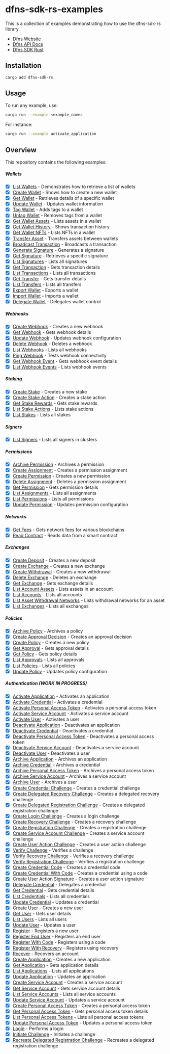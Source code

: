# dfns-sdk-rs-examples

This is a collection of examples demonstrating how to use the dfns-sdk-rs library.

- [Dfns Website](https://www.dfns.co)
- [Dfns API Docs](https://docs.dfns.co)
- [Dfns SDK Rust](https://github.com/deltartificial/dfns-sdk-rs)

## Installation

```bash
cargo add dfns-sdk-rs
```

## Usage

To run any example, use:

```bash
cargo run --example <example_name>
```

For instance:

```bash
cargo run --example activate_application
```

## Overview

This repository contains the following examples:

##### Wallets

- [x] [List Wallets](examples/wallets/list_wallets.rs) - Demonstrates how to retrieve a list of wallets
- [x] [Create Wallet](examples/wallets/create_wallet.rs) - Shows how to create a new wallet
- [x] [Get Wallet](examples/wallets/get_wallet.rs) - Retrieves details of a specific wallet
- [x] [Update Wallet](examples/wallets/update_wallet.rs) - Updates wallet information
- [x] [Tag Wallet](examples/wallets/tag_wallet.rs) - Adds tags to a wallet
- [x] [Untag Wallet](examples/wallets/untag_wallet.rs) - Removes tags from a wallet
- [x] [Get Wallet Assets](examples/wallets/get_wallet_assets.rs) - Lists assets in a wallet
- [x] [Get Wallet History](examples/wallets/get_wallet_history.rs) - Shows transaction history
- [x] [Get Wallet NFTs](examples/wallets/get_wallet_nfts.rs) - Lists NFTs in a wallet
- [x] [Transfer Asset](examples/wallets/transfer_asset.rs) - Transfers assets between wallets
- [x] [Broadcast Transaction](examples/wallets/broadcast_transaction.rs) - Broadcasts a transaction
- [x] [Generate Signature](examples/wallets/generate_signature.rs) - Generates a signature
- [x] [Get Signature](examples/wallets/get_signature.rs) - Retrieves a specific signature
- [x] [List Signatures](examples/wallets/list_signatures.rs) - Lists all signatures
- [x] [Get Transaction](examples/wallets/get_transaction.rs) - Gets transaction details
- [x] [List Transactions](examples/wallets/list_transactions.rs) - Lists all transactions
- [x] [Get Transfer](examples/wallets/get_transfer.rs) - Gets transfer details
- [x] [List Transfers](examples/wallets/list_transfers.rs) - Lists all transfers
- [x] [Export Wallet](examples/wallets/export_wallet.rs) - Exports a wallet
- [x] [Import Wallet](examples/wallets/import_wallet.rs) - Imports a wallet
- [x] [Delegate Wallet](examples/wallets/delegate_wallet.rs) - Delegates wallet control

##### Webhooks

- [x] [Create Webhook](examples/webhooks/create_webhook.rs) - Creates a new webhook
- [x] [Get Webhook](examples/webhooks/get_webhook.rs) - Gets webhook details
- [x] [Update Webhook](examples/webhooks/update_webhook.rs) - Updates webhook configuration
- [x] [Delete Webhook](examples/webhooks/delete_webhook.rs) - Deletes a webhook
- [x] [List Webhooks](examples/webhooks/list_webhooks.rs) - Lists all webhooks
- [x] [Ping Webhook](examples/webhooks/ping_webhook.rs) - Tests webhook connectivity
- [x] [Get Webhook Event](examples/webhooks/get_webhook_event.rs) - Gets webhook event details
- [x] [List Webhook Events](examples/webhooks/list_webhook_events.rs) - Lists webhook events

##### Staking

- [x] [Create Stake](examples/staking/create_stake.rs) - Creates a new stake
- [x] [Create Stake Action](examples/staking/create_stake_action.rs) - Creates a stake action
- [x] [Get Stake Rewards](examples/staking/get_stake_rewards.rs) - Gets stake rewards
- [x] [List Stake Actions](examples/staking/list_stake_actions.rs) - Lists stake actions
- [x] [List Stakes](examples/staking/list_stakes.rs) - Lists all stakes

##### Signers

- [x] [List Signers](examples/signers/list_signers.rs) - Lists all signers in clusters

##### Permissions

- [x] [Archive Permission](examples/permissions/archive_permission.rs) - Archives a permission
- [x] [Create Assignment](examples/permissions/create_assignment.rs) - Creates a permission assignment
- [x] [Create Permission](examples/permissions/create_permission.rs) - Creates a new permission
- [x] [Delete Assignment](examples/permissions/delete_assignment.rs) - Deletes a permission assignment
- [x] [Get Permission](examples/permissions/get_permission.rs) - Gets permission details
- [x] [List Assignments](examples/permissions/list_assignments.rs) - Lists all assignments
- [x] [List Permissions](examples/permissions/list_permissions.rs) - Lists all permissions
- [x] [Update Permission](examples/permissions/update_permission.rs) - Updates permission configuration

##### Networks

- [x] [Get Fees](examples/networks/get_fees.rs) - Gets network fees for various blockchains
- [x] [Read Contract](examples/networks/read_contract.rs) - Reads data from a smart contract

##### Exchanges

- [x] [Create Deposit](examples/exchanges/create_deposit.rs) - Creates a new deposit
- [x] [Create Exchange](examples/exchanges/create_exchange.rs) - Creates a new exchange
- [x] [Create Withdrawal](examples/exchanges/create_withdrawal.rs) - Creates a new withdrawal
- [x] [Delete Exchange](examples/exchanges/delete_exchange.rs) - Deletes an exchange
- [x] [Get Exchange](examples/exchanges/get_exchange.rs) - Gets exchange details
- [x] [List Account Assets](examples/exchanges/list_account_assets.rs) - Lists assets in an account
- [x] [List Accounts](examples/exchanges/list_accounts.rs) - Lists all accounts
- [x] [List Asset Withdrawal Networks](examples/exchanges/list_asset_withdrawal_networks.rs) - Lists withdrawal networks for an asset
- [x] [List Exchanges](examples/exchanges/list_exchanges.rs) - Lists all exchanges

##### Policies

- [x] [Archive Policy](examples/policies/archive_policy.rs) - Archives a policy
- [x] [Create Approval Decision](examples/policies/create_approval_decision.rs) - Creates an approval decision
- [x] [Create Policy](examples/policies/create_policy.rs) - Creates a new policy
- [x] [Get Approval](examples/policies/get_approval.rs) - Gets approval details
- [x] [Get Policy](examples/policies/get_policy.rs) - Gets policy details
- [x] [List Approvals](examples/policies/list_approvals.rs) - Lists all approvals
- [x] [List Policies](examples/policies/list_policies.rs) - Lists all policies
- [x] [Update Policy](examples/policies/update_policy.rs) - Updates policy configuration

##### Authentication (WORK IN PROGRESS)

- [x] [Activate Application](examples/auth/activate_application.rs) - Activates an application
- [x] [Activate Credential](examples/auth/activate_credential.rs) - Activates a credential
- [x] [Activate Personal Access Token](examples/auth/activate_personal_access_token.rs) - Activates a personal access token
- [x] [Activate Service Account](examples/auth/activate_service_account.rs) - Activates a service account
- [x] [Activate User](examples/auth/activate_user.rs) - Activates a user
- [x] [Deactivate Application](examples/auth/deactivate_application.rs) - Deactivates an application
- [x] [Deactivate Credential](examples/auth/deactivate_credential.rs) - Deactivates a credential
- [x] [Deactivate Personal Access Token](examples/auth/deactivate_personal_access_token.rs) - Deactivates a personal access token
- [x] [Deactivate Service Account](examples/auth/deactivate_service_account.rs) - Deactivates a service account
- [x] [Deactivate User](examples/auth/deactivate_user.rs) - Deactivates a user
- [x] [Archive Application](examples/auth/archive_application.rs) - Archives an application
- [x] [Archive Credential](examples/auth/archive_credential.rs) - Archives a credential
- [x] [Archive Personal Access Token](examples/auth/archive_personal_access_token.rs) - Archives a personal access token
- [x] [Archive Service Account](examples/auth/archive_service_account.rs) - Archives a service account
- [x] [Archive User](examples/auth/archive_user.rs) - Archives a user
- [x] [Create Credential Challenge](examples/auth/create_credential_challenge.rs) - Creates a credential challenge
- [x] [Create Delegated Recovery Challenge](examples/auth/create_delegated_recovery_challenge.rs) - Creates a delegated recovery challenge
- [x] [Create Delegated Registration Challenge](examples/auth/create_delegated_registration_challenge.rs) - Creates a delegated registration challenge
- [x] [Create Login Challenge](examples/auth/create_login_challenge.rs) - Creates a login challenge
- [x] [Create Recovery Challenge](examples/auth/create_recovery_challenge.rs) - Creates a recovery challenge
- [x] [Create Registration Challenge](examples/auth/create_registration_challenge.rs) - Creates a registration challenge
- [x] [Create Service Account Challenge](examples/auth/create_service_account_challenge.rs) - Creates a service account challenge
- [x] [Create User Action Challenge](examples/auth/create_user_action_challenge.rs) - Creates a user action challenge
- [x] [Verify Challenge](examples/auth/verify_challenge.rs) - Verifies a challenge
- [x] [Verify Recovery Challenge](examples/auth/verify_recovery_challenge.rs) - Verifies a recovery challenge
- [x] [Verify Registration Challenge](examples/auth/verify_registration_challenge.rs) - Verifies a registration challenge
- [x] [Create Credential Code](examples/auth/create_credential_code.rs) - Creates a credential code
- [x] [Create Credential With Code](examples/auth/create_credential_with_code.rs) - Creates a credential using a code
- [x] [Create User Action Signature](examples/auth/create_user_action_signature.rs) - Creates a user action signature
- [x] [Delegate Credential](examples/auth/delegate_credential.rs) - Delegates a credential
- [x] [Get Credential](examples/auth/get_credential.rs) - Gets credential details
- [x] [List Credentials](examples/auth/list_credentials.rs) - Lists all credentials
- [x] [Update Credential](examples/auth/update_credential.rs) - Updates a credential
- [x] [Create User](examples/auth/create_user.rs) - Creates a new user
- [x] [Get User](examples/auth/get_user.rs) - Gets user details
- [x] [List Users](examples/auth/list_users.rs) - Lists all users
- [x] [Update User](examples/auth/update_user.rs) - Updates a user
- [x] [Register](examples/auth/register.rs) - Registers a new user
- [x] [Register End User](examples/auth/register_end_user.rs) - Registers an end user
- [x] [Register With Code](examples/auth/register_with_code.rs) - Registers using a code
- [x] [Register With Recovery](examples/auth/register_with_recovery.rs) - Registers using recovery
- [x] [Recover](examples/auth/recover.rs) - Recovers an account
- [x] [Create Application](examples/auth/create_application.rs) - Creates a new application
- [x] [Get Application](examples/auth/get_application.rs) - Gets application details
- [x] [List Applications](examples/auth/list_applications.rs) - Lists all applications
- [x] [Update Application](examples/auth/update_application.rs) - Updates an application
- [x] [Create Service Account](examples/auth/create_service_account.rs) - Creates a service account
- [x] [Get Service Account](examples/auth/get_service_account.rs) - Gets service account details
- [x] [List Service Accounts](examples/auth/list_service_accounts.rs) - Lists all service accounts
- [x] [Update Service Account](examples/auth/update_service_account.rs) - Updates a service account
- [x] [Create Personal Access Token](examples/auth/create_personal_access_token.rs) - Creates a personal access token
- [x] [Get Personal Access Token](examples/auth/get_personal_access_token.rs) - Gets personal access token details
- [x] [List Personal Access Tokens](examples/auth/list_personal_access_tokens.rs) - Lists all personal access tokens
- [x] [Update Personal Access Token](examples/auth/update_personal_access_token.rs) - Updates a personal access token
- [x] [Login](examples/auth/login.rs) - Performs a login
- [x] [Initiate Challenge](examples/auth/initiate_challenge.rs) - Initiates a challenge
- [x] [Recreate Delegated Registration Challenge](examples/auth/recreate_delegated_registration_challenge.rs) - Recreates a delegated registration challenge
